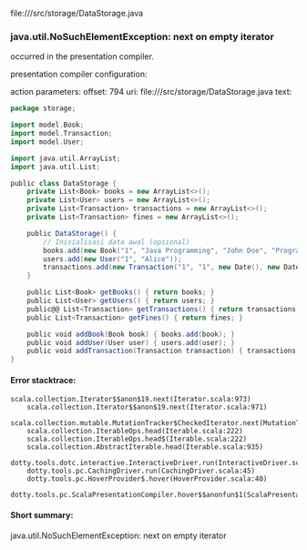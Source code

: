 file://<WORKSPACE>/src/storage/DataStorage.java
### java.util.NoSuchElementException: next on empty iterator

occurred in the presentation compiler.

presentation compiler configuration:


action parameters:
offset: 794
uri: file://<WORKSPACE>/src/storage/DataStorage.java
text:
```scala
package storage;

import model.Book;
import model.Transaction;
import model.User;

import java.util.ArrayList;
import java.util.List;

public class DataStorage {
    private List<Book> books = new ArrayList<>();
    private List<User> users = new ArrayList<>();
    private List<Transaction> transactions = new ArrayList<>();
    private List<Transaction> fines = new ArrayList<>();

    public DataStorage() {
        // Inisialisasi data awal (opsional)
        books.add(new Book("1", "Java Programming", "John Doe", "Programming", true, "file.pdf"));
        users.add(new User("1", "Alice"));
        transactions.add(new Transaction("1", "1", new Date(), new Date()));
    }

    public List<Book> getBooks() { return books; }
    public List<User> getUsers() { return users; }
    public@@ List<Transaction> getTransactions() { return transactions; }
    public List<Transaction> getFines() { return fines; }

    public void addBook(Book book) { books.add(book); }
    public void addUser(User user) { users.add(user); }
    public void addTransaction(Transaction transaction) { transactions.add(transaction); }
}
```



#### Error stacktrace:

```
scala.collection.Iterator$$anon$19.next(Iterator.scala:973)
	scala.collection.Iterator$$anon$19.next(Iterator.scala:971)
	scala.collection.mutable.MutationTracker$CheckedIterator.next(MutationTracker.scala:76)
	scala.collection.IterableOps.head(Iterable.scala:222)
	scala.collection.IterableOps.head$(Iterable.scala:222)
	scala.collection.AbstractIterable.head(Iterable.scala:935)
	dotty.tools.dotc.interactive.InteractiveDriver.run(InteractiveDriver.scala:164)
	dotty.tools.pc.CachingDriver.run(CachingDriver.scala:45)
	dotty.tools.pc.HoverProvider$.hover(HoverProvider.scala:40)
	dotty.tools.pc.ScalaPresentationCompiler.hover$$anonfun$1(ScalaPresentationCompiler.scala:389)
```
#### Short summary: 

java.util.NoSuchElementException: next on empty iterator